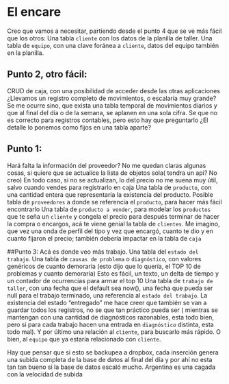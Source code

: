 # El encare
Creo que vamos a necesitar, partiendo desde el punto 4 que se ve más fácil que los otros:
Una tabla `cliente` con los datos de la planilla de taller.
Una tabla de `equipo`, con una clave foránea a `cliente`, datos del equipo también en la planilla.

## Punto 2, otro fácil:
CRUD de caja, con una posibilidad de acceder desde las otras aplicaciones
¿Llevamos un registro completo de movimientos, o escalaría muy grande?
Se me ocurre sino, que exista una tabla temporal de movimientos diarios y que al final del día o de la semana, se aplanen en una sola cifra. Se que no es correcto para registros contables, pero esto hay que preguntarlo
¿El detalle lo ponemos como fijos en una tabla aparte?

## Punto 1:
Hará falta la información del proveedor?
No me quedan claras algunas cosas, si quiere que se actualice la lista de objetos sola( tendra un api? No creo)
En todo caso, si no se actualizan, lo del precio no me suena muy útil, salvo cuando vendes para registrarlo en caja
Una tabla de `producto`, con una cantidad entera que representaría la existencia del producto.
Posible tabla de `proveedores` a donde se referencia el `producto`, para hacer más fácil encontrarlo
Una tabla de `producto a vender`, para modelar los `productos` que te seña un `cliente` y congela el precio para después terminar de hacer la compra o encargos, acá te viene genial la tabla de `clientes`. Me imagino, que vez una onda de perfil del tipo y vez que encargó, cuanto te dio y en cuanto fijaron el precio; también debería impactar en la tabla de `caja`

##Punto 3:
Acá es donde veo más trabajo.
Una tabla del `estado del trabajo`.
Una tabla de `causas de problema` o `diagnóstico`, con valores genéricos de cuanto demoraría (esto dijo que lo quería, el TOP 10 de problemas y cuanto demoraría) Esto es fácil, un texto, un delta de tiempo y un contador de ocurrencias para armar el top 10
Una tabla de `trabajo de taller`, con una fecha que el default sea now(), una fecha que pueda ser null para el trabajo terminado, una referencia al `estado del trabajo`. La existencia del estado “entregado” me hace creer que también se van a guardar todos los registros, no se que tan práctico pueda ser ( mientras se mantengan con una cantidad de diagnósticos razonables, esta todo bien, pero si para cada trabajo hacen una entrada en `diagnóstico` distinta, esta todo mal).
Y por último una relación al `cliente`, para buscarlo más rápido. O bien, al `equipo` que ya estaría relacionado con `cliente`.

Hay que pensar que si esto se backupea a dropbox, cada inserción genera una subida completa de la base de datos al final del día y por ahí no esta tan tan bueno si la base de datos escaló mucho. Argentina es una cagada con la velocidad de subida
